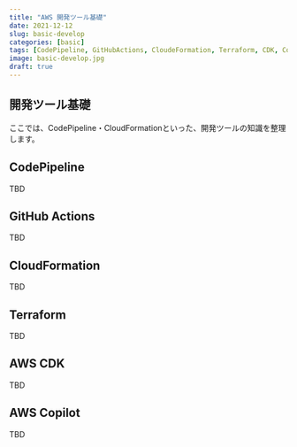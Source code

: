 ```yaml
---
title: "AWS 開発ツール基礎"
date: 2021-12-12
slug: basic-develop
categories: [basic]
tags: [CodePipeline, GitHubActions, CloudeFormation, Terraform, CDK, Copilot]
image: basic-develop.jpg
draft: true
---
```


## 開発ツール基礎

ここでは、CodePipeline・CloudFormationといった、開発ツールの知識を整理します。

## CodePipeline

TBD


## GitHub Actions

TBD


## CloudFormation

TBD


## Terraform

TBD


## AWS CDK

TBD


## AWS Copilot

TBD

